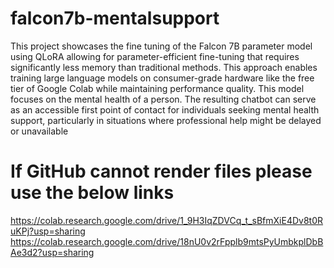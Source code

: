 # falcon7b-mentalsupport
This project showcases the fine tuning of the Falcon 7B parameter model using QLoRA allowing for parameter-efficient fine-tuning that requires significantly less memory than traditional methods. This approach enables training large language models on consumer-grade hardware like the free tier of Google Colab while maintaining performance quality.
This model focuses on the mental health of a person. 
The resulting chatbot can serve as an accessible first point of contact for individuals seeking mental health support, particularly in situations where professional help might be delayed or unavailable

# If GitHub cannot render files please use the below links
https://colab.research.google.com/drive/1_9H3IqZDVCq_t_sBfmXiE4Dv8t0RuKPj?usp=sharing
https://colab.research.google.com/drive/18nU0v2rFpplb9mtsPyUmbkplDbBAe3d2?usp=sharing
 
